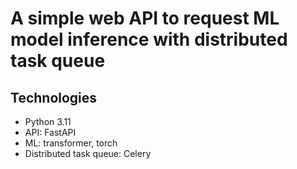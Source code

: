 # A simple web API to request ML model inference with distributed task queue

## Technologies

- Python 3.11
- API: FastAPI
- ML: transformer, torch
- Distributed task queue: Celery